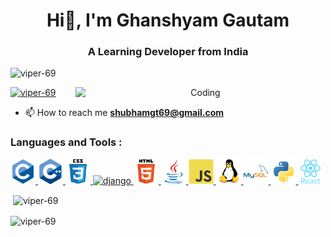 <h1 align="center">Hi👋, I'm Ghanshyam Gautam</h1>
<h3 align="center">A Learning Developer from India</h3>

<p align="left"> <img src="https://komarev.com/ghpvc/?username=viper-69&label=Profile%20views&color=0e75b6&style=flat" alt="viper-69" /> </p>

<center> <img align="right" alt="Coding" width="400" src="https://media1.giphy.com/media/RbDKaczqWovIugyJmW/giphy.gif?cid=ecf05e47lfy8jmfm1v1x1j24hwndovb60z3ib2lobo4ipls8&rid=giphy.gif&ct=g"> </center>

<p align="left"> <a href="https://github.com/ryo-ma/github-profile-trophy"><img src="https://github-profile-trophy.vercel.app/?username=viper-69" alt="viper-69" /></a> </p>

- 📫 How to reach me **shubhamgt69@gmail.com**

<h3 align="left">Languages and Tools : </h3>
<p align="left"> <a href="https://www.cprogramming.com/" target="_blank" rel="noreferrer"> <img src="https://raw.githubusercontent.com/devicons/devicon/master/icons/c/c-original.svg" alt="c" width="40" height="40"/> </a> <a href="https://www.w3schools.com/cpp/" target="_blank" rel="noreferrer"> <img src="https://raw.githubusercontent.com/devicons/devicon/master/icons/cplusplus/cplusplus-original.svg" alt="cplusplus" width="40" height="40"/> </a> <a href="https://www.w3schools.com/css/" target="_blank" rel="noreferrer"> <img src="https://raw.githubusercontent.com/devicons/devicon/master/icons/css3/css3-original-wordmark.svg" alt="css3" width="40" height="40"/> </a> <a href="https://www.djangoproject.com/" target="_blank" rel="noreferrer"> <img src="https://cdn.worldvectorlogo.com/logos/django.svg" alt="django" width="40" height="40"/> </a> <a href="https://www.w3.org/html/" target="_blank" rel="noreferrer"> <img src="https://raw.githubusercontent.com/devicons/devicon/master/icons/html5/html5-original-wordmark.svg" alt="html5" width="40" height="40"/> </a> <a href="https://www.java.com" target="_blank" rel="noreferrer"> <img src="https://raw.githubusercontent.com/devicons/devicon/master/icons/java/java-original.svg" alt="java" width="40" height="40"/> </a> <a href="https://developer.mozilla.org/en-US/docs/Web/JavaScript" target="_blank" rel="noreferrer"> <img src="https://raw.githubusercontent.com/devicons/devicon/master/icons/javascript/javascript-original.svg" alt="javascript" width="40" height="40"/> </a> <a href="https://www.linux.org/" target="_blank" rel="noreferrer"> <img src="https://raw.githubusercontent.com/devicons/devicon/master/icons/linux/linux-original.svg" alt="linux" width="40" height="40"/> </a> <a href="https://www.mysql.com/" target="_blank" rel="noreferrer"> <img src="https://raw.githubusercontent.com/devicons/devicon/master/icons/mysql/mysql-original-wordmark.svg" alt="mysql" width="40" height="40"/> </a> <a href="https://www.python.org" target="_blank" rel="noreferrer"> <img src="https://raw.githubusercontent.com/devicons/devicon/master/icons/python/python-original.svg" alt="python" width="40" height="40"/> </a> <a href="https://reactjs.org/" target="_blank" rel="noreferrer"> <img src="https://raw.githubusercontent.com/devicons/devicon/master/icons/react/react-original-wordmark.svg" alt="react" width="40" height="40"/> </a> </p>


<p>&nbsp;<img align="center" src="https://github-readme-stats.vercel.app/api?username=viper-69&show_icons=true&locale=en" alt="viper-69" /></p>

<p><img align="center" src="https://github-readme-streak-stats.herokuapp.com/?user=viper-69&" alt="viper-69" /></p>
